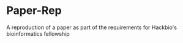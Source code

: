 # Paper-Rep
A reproduction of a paper as part of the requirements for Hackbio's bioinformatics fellowship
